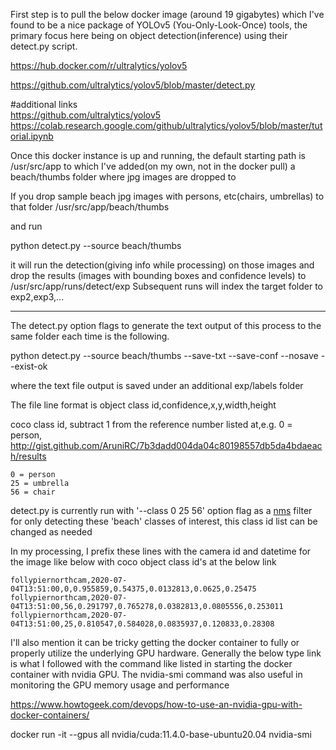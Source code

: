First step is to pull the below docker image (around 19 gigabytes) which I've found to be a nice package of YOLOv5 (You-Only-Look-Once) tools, the primary focus here being on object detection(inference) using their detect.py script. 

https://hub.docker.com/r/ultralytics/yolov5

https://github.com/ultralytics/yolov5/blob/master/detect.py

#additional links<br/>
https://github.com/ultralytics/yolov5<br/>
https://colab.research.google.com/github/ultralytics/yolov5/blob/master/tutorial.ipynb

Once this docker instance is up and running, the default starting path is 
/usr/src/app to which I've added(on my own, not in the docker pull) a beach/thumbs folder where jpg images are dropped to

If you drop sample beach jpg images with persons, etc(chairs, umbrellas) to that folder
/usr/src/app/beach/thumbs

and run

python detect.py --source beach/thumbs

it will run the detection(giving info while processing) on those images and drop the results (images with bounding boxes and confidence levels) to /usr/src/app/runs/detect/exp Subsequent runs will index the target folder to exp2,exp3,...

---

The detect.py option flags to generate the text output of this process to the same folder each time is the following.

python detect.py --source beach/thumbs --save-txt --save-conf --nosave --exist-ok

where the text file output is saved under an additional exp/labels folder

The file line format is
object class id,confidence,x,y,width,height 

coco class id, subtract 1 from the reference number listed at,e.g. 0 = person, http://gist.github.com/AruniRC/7b3dadd004da04c80198557db5da4bdaeach/results

    0 = person
    25 = umbrella
    56 = chair

detect.py is currently run with '--class 0 25 56' option flag as a [nms](https://learnopencv.com/non-maximum-suppression-theory-and-implementation-in-pytorch/) filter for only detecting these 'beach' classes of interest, this class id list can be changed as needed

In my processing, I prefix these lines with the camera id and datetime for the image like below with coco object class id's at the below link

    follypiernorthcam,2020-07-04T13:51:00,0,0.955859,0.54375,0.0132813,0.0625,0.25475
    follypiernorthcam,2020-07-04T13:51:00,56,0.291797,0.765278,0.0382813,0.0805556,0.253011
    follypiernorthcam,2020-07-04T13:51:00,25,0.810547,0.584028,0.0835937,0.120833,0.28308

I'll also mention it can be tricky getting the docker container to fully or properly utilize the underlying GPU hardware. Generally the below type link is what I followed with the command like listed in starting the docker container with nvidia GPU. The nvidia-smi command was also useful in monitoring the GPU memory usage and performance

https://www.howtogeek.com/devops/how-to-use-an-nvidia-gpu-with-docker-containers/

docker run -it --gpus all nvidia/cuda:11.4.0-base-ubuntu20.04 nvidia-smi
